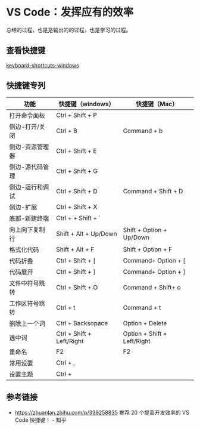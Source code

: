 # VS Code：发挥应有的效率

总结的过程，也是是输出的的过程，也是学习的过程。

## 查看快捷键

[keyboard-shortcuts-windows](https://code.visualstudio.com/shortcuts/keyboard-shortcuts-windows.pdf)

## 快捷键专列

| 功能            | 快捷键（windows）         | 快捷键（Mac）               |
| --------------- | ------------------------- | --------------------------- |
| 打开命令面板    | Ctrl + Shift + P          |                             |
| 侧边-打开/关闭  | Ctrl + B                  | Command + b                 |
| 侧边-资源管理器 | Ctrl + Shift + E          |                             |
| 侧边-源代码管理 | Ctrl + Shift + G          |                             |
| 侧边-运行和调试 | Ctrl + Shift + D          | Command + Shift + D         |
| 侧边-扩展       | Ctrl + Shift + X          |                             |
| 底部-新建终端   | Ctrl + + Shift + \`       |                             |
| 向上向下复制行  | Shift + Alt + Up/Down     | Shift + Option + Up/Down    |
| 格式化代码      | Shift + Alt + F           | Shift + Option + F          |
| 代码折叠        | Ctrl + Shift + [          | Command+ Option + [         |
| 代码展开        | Ctrl + Shift + ]          | Command+ Option + ]         |
| 文件中符号跳转  | Ctrl + Shift + O          | Command + Shift+ o          |
| 工作区符号跳转  | Ctrl + t                  | Command + t                 |
| 删除上一个词    | Ctrl + Backsopace         | Option + Delete             |
| 选中词          | Ctrl + Shift + Left/Right | Option + Shift + Left/Right |
| 重命名          | F2                        | F2                          |
| 常用设置        | Ctrl + ,                  |                             |
| 设置主题|Ctrl +||

## 参考链接

- <https://zhuanlan.zhihu.com/p/339258835> 推荐 20 个提高开发效率的 VS Code 快捷键！ - 知乎